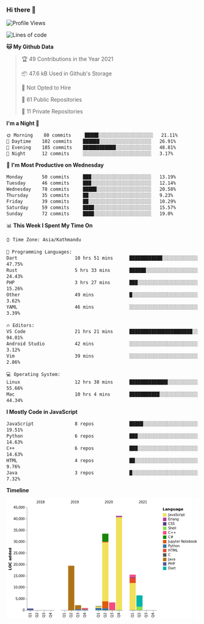 ### Hi there 👋


<!--START_SECTION:waka-->
![Profile Views](http://img.shields.io/badge/Profile%20Views-10-blue)

![Lines of code](https://img.shields.io/badge/From%20Hello%20World%20I%27ve%20Written-125892%20lines%20of%20code-blue)

**🐱 My Github Data** 

> 🏆 49 Contributions in the Year 2021
 > 
> 📦 47.6 kB Used in Github's Storage 
 > 
> 🚫 Not Opted to Hire
 > 
> 📜 61 Public Repositories 
 > 
> 🔑 11 Private Repositories  
 > 
**I'm a Night 🦉** 

```text
🌞 Morning    80 commits     █████░░░░░░░░░░░░░░░░░░░░   21.11% 
🌆 Daytime    102 commits    ██████░░░░░░░░░░░░░░░░░░░   26.91% 
🌃 Evening    185 commits    ████████████░░░░░░░░░░░░░   48.81% 
🌙 Night      12 commits     ░░░░░░░░░░░░░░░░░░░░░░░░░   3.17%

```
📅 **I'm Most Productive on Wednesday** 

```text
Monday       50 commits     ███░░░░░░░░░░░░░░░░░░░░░░   13.19% 
Tuesday      46 commits     ███░░░░░░░░░░░░░░░░░░░░░░   12.14% 
Wednesday    78 commits     █████░░░░░░░░░░░░░░░░░░░░   20.58% 
Thursday     35 commits     ██░░░░░░░░░░░░░░░░░░░░░░░   9.23% 
Friday       39 commits     ██░░░░░░░░░░░░░░░░░░░░░░░   10.29% 
Saturday     59 commits     ████░░░░░░░░░░░░░░░░░░░░░   15.57% 
Sunday       72 commits     ████░░░░░░░░░░░░░░░░░░░░░   19.0%

```


📊 **This Week I Spent My Time On** 

```text
⌚︎ Time Zone: Asia/Kathmandu

💬 Programming Languages: 
Dart                     10 hrs 51 mins      ████████████░░░░░░░░░░░░░   47.75% 
Rust                     5 hrs 33 mins       ██████░░░░░░░░░░░░░░░░░░░   24.43% 
PHP                      3 hrs 27 mins       ███░░░░░░░░░░░░░░░░░░░░░░   15.26% 
Other                    49 mins             █░░░░░░░░░░░░░░░░░░░░░░░░   3.62% 
YAML                     46 mins             ░░░░░░░░░░░░░░░░░░░░░░░░░   3.39%

🔥 Editors: 
VS Code                  21 hrs 21 mins      ███████████████████████░░   94.01% 
Android Studio           42 mins             ░░░░░░░░░░░░░░░░░░░░░░░░░   3.12% 
Vim                      39 mins             ░░░░░░░░░░░░░░░░░░░░░░░░░   2.86%

💻 Operating System: 
Linux                    12 hrs 38 mins      ██████████████░░░░░░░░░░░   55.66% 
Mac                      10 hrs 4 mins       ███████████░░░░░░░░░░░░░░   44.34%

```

**I Mostly Code in JavaScript** 

```text
JavaScript               8 repos             █████░░░░░░░░░░░░░░░░░░░░   19.51% 
Python                   6 repos             ███░░░░░░░░░░░░░░░░░░░░░░   14.63% 
C++                      6 repos             ███░░░░░░░░░░░░░░░░░░░░░░   14.63% 
HTML                     4 repos             ██░░░░░░░░░░░░░░░░░░░░░░░   9.76% 
Java                     3 repos             █░░░░░░░░░░░░░░░░░░░░░░░░   7.32%

```


**Timeline**

![Chart not found](https://raw.githubusercontent.com/voidash/voidash/main/charts/bar_graph.png) 


<!--END_SECTION:waka-->


<!--
**voidash/voidash** is a ✨ _special_ ✨ repository because its `README.md` (this file) appears on your GitHub profile.

Here are some ideas to get you started:

- 🔭 I’m currently working on ...
- 🌱 I’m currently learning ...
- 👯 I’m looking to collaborate on ...
- 🤔 I’m looking for help with ...
- 💬 Ask me about ...
- 📫 How to reach me: ...
- 😄 Pronouns: ...
- ⚡ Fun fact: ...
-->
